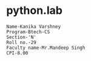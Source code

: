 # python.lab
```
Name-Kanika Varshney
Program-Btech-CS
Section-'N'
Roll no.-29
Faculty name-Mr.Mandeep Singh
CPI-8.00
```
